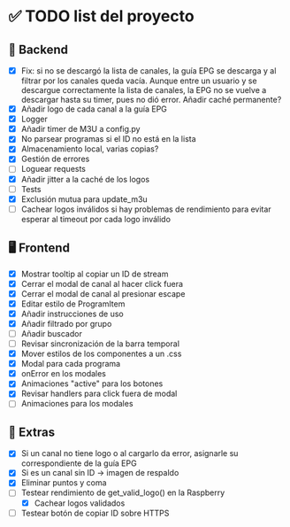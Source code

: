 # ✅ TODO list del proyecto

## 🔧 Backend
- [x] Fix: si no se descargó la lista de canales, la guía EPG se descarga y al filtrar por los canales queda vacía. Aunque entre un usuario y se descargue correctamente la lista de canales, la EPG no se vuelve a descargar hasta su timer, pues no dió error. Añadir caché permanente?
- [x] Añadir logo de cada canal a la guía EPG
- [x] Logger
- [x] Añadir timer de M3U a config.py
- [x] No parsear programas si el ID no está en la lista
- [x] Almacenamiento local, varias copias?
- [x] Gestión de errores
- [ ] Loguear requests
- [x] Añadir jitter a la caché de los logos
- [ ] Tests
- [x] Exclusión mutua para update_m3u
- [ ] Cachear logos inválidos si hay problemas de rendimiento para evitar esperar al timeout por cada logo inválido

## 🖥️ Frontend
- [x] Mostrar tooltip al copiar un ID de stream
- [x] Cerrar el modal de canal al hacer click fuera
- [x] Cerrar el modal de canal al presionar escape
- [x] Editar estilo de ProgramItem
- [x] Añadir instrucciones de uso
- [x] Añadir filtrado por grupo
- [ ] Añadir buscador
- [ ] Revisar sincronización de la barra temporal
- [x] Mover estilos de los componentes a un .css
- [x] Modal para cada programa
- [x] onError en los modales
- [x] Animaciones "active" para los botones
- [x] Revisar handlers para click fuera de modal
- [ ] Animaciones para los modales

## 🧪 Extras
- [x] Si un canal no tiene logo o al cargarlo da error, asignarle su correspondiente de la guía EPG
- [x] Si es un canal sin ID -> imagen de respaldo
- [x] Eliminar puntos y coma
- [ ] Testear rendimiento de get_valid_logo() en la Raspberry
    - [x] Cachear logos validados
- [ ] Testear botón de copiar ID sobre HTTPS